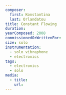 ```yaml
---
composer:
  first: Konstantina
  last: Orlandatou
title: Constant Flowing
duration:
yearComposed: 2008
commissionedOrWrittenFor:
size: solo
instrumentation:
  - solo vibraphone
  - electronics
tags:
  - electronics
  - solo
media:
  - title:
    url:
---
```

